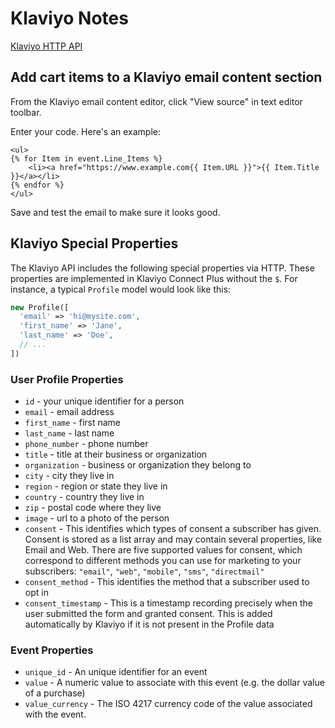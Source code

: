 # Klaviyo Notes

[Klaviyo HTTP API](https://www.klaviyo.com/docs/http-api)

## Add cart items to a Klaviyo email content section

From the Klaviyo email content editor, click "View source" in text editor toolbar.

Enter your code. Here's an example:

```twig
<ul>
{% for Item in event.Line_Items %}
	<li><a href="https://www.example.com{{ Item.URL }}">{{ Item.Title }}</a></li>
{% endfor %}
</ul>
```

Save and test the email to make sure it looks good.

## Klaviyo Special Properties

The Klaviyo API includes the following special properties via HTTP. These properties are implemented in Klaviyo Connect Plus without the `$`. For instance, a typical `Profile` model would look like this:

```php
new Profile([
  'email' => 'hi@mysite.com',
  'first_name' => 'Jane',
  'last_name' => 'Doe',
  // ...
])
```

### User Profile Properties

- `id` - your unique identifier for a person
- `email` - email address
- `first_name` - first name
- `last_name` - last name
- `phone_number` - phone number
- `title` - title at their business or organization
- `organization` - business or organization they belong to
- `city` - city they live in
- `region` - region or state they live in
- `country` - country they live in
- `zip` - postal code where they live
- `image` - url to a photo of the person
- `consent` - This identifies which types of consent a subscriber has given. Consent is stored as a list array and may contain several properties, like Email and Web. There are five supported values for consent, which correspond to different methods you can use for marketing to your subscribers: `"email"`, `"web"`, `"mobile"`, `"sms"`, `"directmail"`
- `consent_method` - This identifies the method that a subscriber used to opt in
- `consent_timestamp` - This is a timestamp recording precisely when the user submitted the form and granted consent. This is added automatically by Klaviyo if it is not present in the Profile data

### Event Properties

- `unique_id` - An unique identifier for an event
- `value` - A numeric value to associate with this event (e.g. the dollar value of a purchase)
- `value_currency` - The ISO 4217 currency code of the value associated with the event.
